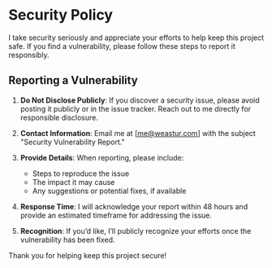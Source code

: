 # Security Policy

I take security seriously and appreciate your efforts
to help keep this project safe.
If you find a vulnerability,
please follow these steps to report it responsibly.

## Reporting a Vulnerability

1. **Do Not Disclose Publicly**:
   If you discover a security issue,
   please avoid posting it publicly or in the issue tracker.
   Reach out to me directly for responsible disclosure.

2. **Contact Information**:
   Email me at [me@weastur.com] with the subject
   "Security Vulnerability Report."

3. **Provide Details**:
   When reporting, please include:

   - Steps to reproduce the issue
   - The impact it may cause
   - Any suggestions or potential fixes, if available

4. **Response Time**:
   I will acknowledge your report within 48 hours and provide an
   estimated timeframe for addressing the issue.

5. **Recognition**:
   If you’d like, I’ll publicly recognize your
   efforts once the vulnerability has been fixed.

Thank you for helping keep this project secure!

